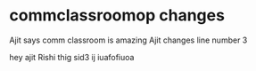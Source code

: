 # commclassroomop changes
Ajit says comm classroom is amazing
Ajit changes line number 3


hey ajit Rishi thig sid3
ij
iuafofiuoa
